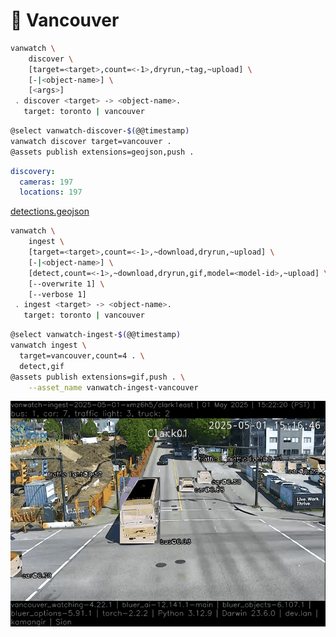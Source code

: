 # 🌈 Vancouver

```bash
vanwatch \
	discover \
	[target=<target>,count=<-1>,dryrun,~tag,~upload] \
	[-|<object-name>] \
	[<args>]
 . discover <target> -> <object-name>.
   target: toronto | vancouver
```

```bash
@select vanwatch-discover-$(@@timestamp)
vanwatch discover target=vancouver .
@assets publish extensions=geojson,push .
```


```yaml
discovery:
  cameras: 197
  locations: 197

```

[detections.geojson](https://github.com/kamangir/assets/blob/main/vanwatch-discover-2025-05-01-wqlqzq/detections.geojson)

```bash
vanwatch \
	ingest \
	[target=<target>,count=<-1>,~download,dryrun,~upload] \
	[-|<object-name>] \
	[detect,count=<-1>,~download,dryrun,gif,model=<model-id>,~upload] \
	[--overwrite 1] \
	[--verbose 1]
 . ingest <target> -> <object-name>.
   target: toronto | vancouver
```


```bash
@select vanwatch-ingest-$(@@timestamp)
vanwatch ingest \
  target=vancouver,count=4 . \
  detect,gif
@assets publish extensions=gif,push . \
	--asset_name vanwatch-ingest-vancouver
```


![image](https://github.com/kamangir/assets/blob/main/vanwatch-ingest-vancouver/vanwatch-ingest-vancouver.gif?raw=true)
